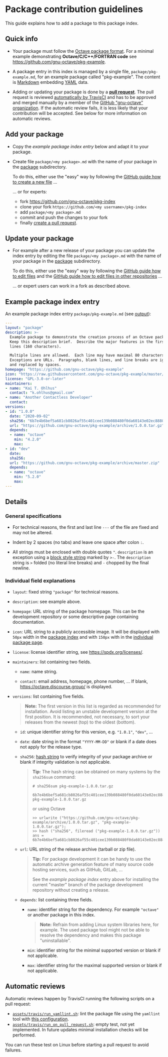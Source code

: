 # Package contribution guidelines

This guide explains how to add a package to this package index.


## Quick info

- Your package must follow the
  [Octave package format](https://octave.org/doc/v5.2.0/Creating-Packages.html).
  For a minimal example demonstrating **Octave/C/C++/FORTRAN code** see
  <https://github.com/gnu-octave/pkg-example>.

- A package entry in this index is managed by a single file,
  `package/pkg-example.md`, for an example package called "pkg-example".
  The content is [Markdown](https://en.wikipedia.org/wiki/Markdown)
  embedding [YAML](https://en.wikipedia.org/wiki/YAML) data.

- Adding or updating your package is done by a
  [**pull request**](https://docs.github.com/en/github/getting-started-with-github/github-glossary#pull-request).
  The pull request is reviewed
  [automatically by TravisCI](https://travis-ci.org/github/gnu-octave/pkg-index)
  and has to be approved and merged manually by a member of the
  [GitHub "gnu-octave" organization](https://github.com/orgs/gnu-octave/people).
  If the automatic review fails, it is less likely that your contribution will
  be accepted.  See below for more information on automatic reviews.


## Add your package

- Copy the *example package index entry* below and adapt it to your package.

- Create file `package/<my package>.md` with the name of your package in the
  [package](https://github.com/gnu-octave/pkg-index/tree/master/package)
  subdirectory.

  To do this, either use the "easy" way by following the
  [GitHub guide how to create a new file](https://docs.github.com/en/github/managing-files-in-a-repository/creating-new-files)
  ...

  ... or for experts:
  - fork <https://github.com/gnu-octave/pkg-index>
  - clone your fork `https://github.com/<my username>/pkg-index`
  - add `package/<my package>.md`
  - commit and push the changes to your fork
  - finally [create a pull request](https://docs.github.com/en/github/collaborating-with-issues-and-pull-requests/creating-a-pull-request).


## Update your package

- For example after a new release of your package you can update the index
  entry by editing the file `package/<my package>.md` with the name of your
  package in the
  [package](https://github.com/gnu-octave/pkg-index/tree/master/package)
  subdirectory.

  To do this, either use the "easy" way by following the
  [GitHub guide how to edit files](https://docs.github.com/en/github/managing-files-in-a-repository/editing-files-in-your-repository)
  and the
  [GitHub guide how to edit files in other repositories](https://docs.github.com/en/github/managing-files-in-a-repository/editing-files-in-another-users-repository)
  ...

  ... or expert users can work in a fork as described above.


## Example package index entry

An example package index entry `package/pkg-example.md`
(see [output](https://gnu-octave.github.io/pkg-index/package/pkg-example)):

```yaml
---
layout: "package"
description: >-
  Example package to demonstrate the creation process of an Octave package.
  Keep this description brief.  Describe the major features in the first two
  lines (160 characters).

  Multiple lines are allowed.  Each line may have maximal 80 characters.
  Exceptions are URLs.  Paragraphs, blank lines, and line breaks are ignored
  and replaced by spaces.
homepage: "https://github.com/gnu-octave/pkg-example"
icon: "https://raw.githubusercontent.com/gnu-octave/pkg-example/master/doc/icon.png"
license: "GPL-3.0-or-later"
maintainers:
- name: "Kai T. Ohlhus"
  contact: "k.ohlhus@gmail.com"
- name: "Another Contactless Developer"
  contact:
versions:
- id: "1.0.0"
  date: "2020-09-02"
  sha256: "6b7e4b6bef5a681cb8026af55c401cee139b088480f0da60143e02ec8880cb51"
  url: "https://github.com/gnu-octave/pkg-example/archive/1.0.0.tar.gz"
  depends:
  - name: "octave"
    min: "4.2.0"
    max:
- id: "dev"
  date:
  sha256:
  url: "https://github.com/gnu-octave/pkg-example/archive/master.zip"
  depends:
  - name: "octave"
    min: "5.2.0"
    max:
---
```


## Details

### General specifications

- For technical reasons, the first and last line `---` of the file are
  fixed and may not be altered.

- Indent by 2 spaces (no tabs) and leave one space after colon `:`.

- All strings must be enclosed with double quotes `"`.
  `description` is an exception using a
  [block style string](https://yaml.org/spec/1.2/spec.html#Block)
  marked by `>-`.  The `description` string is `>` folded (no literal line
  breaks) and `-` chopped by the final newline.


### Individual field explanations

- `layout`: fixed string `"package"` for technical reasons.

- `description`: see example above.

- `homepage`: URL string of the package homepage.  This can be the development
  repository or some descriptive page containing documentation.

- `icon`: URL string to a publicly accessible image.  It will be displayed with
  `50px` width in the [package index](https://gnu-octave.github.io/pkg-index/)
  and with `150px` with in the
  [individual package page](https://gnu-octave.github.io/pkg-index/package/pkg-example).

- `license`: license identifier string, see <https://spdx.org/licenses/>.

- `maintainers`: list containing two fields.

  - `name`: name string.

  - `contact`: email address, homepage, phone number, ...
    If blank, <https://octave.discourse.group/> is displayed.

- `versions`: list containing five fields.

  > **Note:** The first version in this list is regarded as recommended for
  > installation.  Avoid listing an unstable development version at the first
  > position.  It is recommended, not necessary, to sort your releases from
  > the newest (top) to the oldest (bottom).

  - `id`: unique identifier string for this version, e.g. `"1.0.1"`, `"dev"`,
    ...

  - `date`: date string in the format `"YYYY-MM-DD"` or blank if a date does
    not apply for the release type.

  - `sha256`: [hash string](https://en.wikipedia.org/wiki/SHA-2) to verify
    integrity of your package archive or blank if integrity validation is not
    applicable.

    > **Tip:** The hash string can be obtained on many systems by the
    > `sha256sum` command:
    > ```
    > # sha256sum pkg-example-1.0.0.tar.gz
    >
    > 6b7e4b6bef5a681cb8026af55c401cee139b088480f0da60143e02ec8880cb51  pkg-example-1.0.0.tar.gz
    > ```
    > or using Octave
    > ```
    > >> urlwrite ("https://github.com/gnu-octave/pkg-example/archive/1.0.0.tar.gz", "pkg-example-1.0.0.tar.gz");
    > >> hash ("sha256", fileread ("pkg-example-1.0.0.tar.gz"))
    > ans = 6b7e4b6bef5a681cb8026af55c401cee139b088480f0da60143e02ec8880cb51
    > ```

  - `url`: URL string of the release archive (tarball or zip file).

    > **Tip:** For package development it can be handy to use the automatic
    > archive generation feature of many source code hosting services, such as
    > GitHub, GitLab, ...
    >
    > See the *example package index* entry above for installing the current
    > "master" branch of the package development repository without creating
    > a release.

  - `depends`: list containing three fields.

    - `name`: identifier string for the dependency.  For example `"octave"` or
      another package in this index.

      > **Note:** Refrain from adding Linux system libraries here, for example.
      > The used package tool might not be able to resolve the dependency
      > and makes this package "uninstallable".

    - `min`: identifier string for the minimal supported version or blank if not
      applicable.

    - `max`: identifier string for the maximal supported version or blank if not
      applicable.


## Automatic reviews

Automatic reviews happen by TravisCI running the following scripts on a pull
request:

- [`assets/travis/run_yamllint.sh`](https://github.com/gnu-octave/pkg-index/blob/master/assets/travis/run_yamllint.sh):
  lint the package file using the `yamllint` tool with
  [this configuration](https://github.com/gnu-octave/pkg-index/blob/master/assets/travis/yamllint.yaml).
- [`assets/travis/run_on_pull_request.sh`](https://github.com/gnu-octave/pkg-index/blob/master/assets/travis/run_on_pull_requests.sh):
  empty test, not yet implemented.  In future updates minimal installation
  checks will be performed.

You can run these test on Linux before starting a pull request to avoid
failures.
